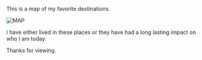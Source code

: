 This is a map of my favorite destinations. 

![MAP](https://i.gyazo.com/6ab32fa767d5cc929b3bb44e4913f929.jpg)

I have either lived in these places or they have had a long lasting impact on who I am today. 

Thanks for viewing.
